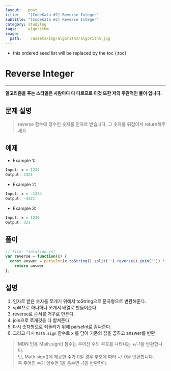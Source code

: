 ```yaml
---
layout:   post
title:    "[CodeKata #2] Reverse Integer"
subtitle: "[CodeKata #2] Reverse Integer"
category: studylog
tags:     algorithm
image:
  path:    /assets/img/algorithm/algorithm.jpg
---
```




<!--more-->
* this ordered seed list will be replaced by the toc
{:toc}  


# Reverse Integer  
---  
__알고리즘을 푸는 스타일은 사람마다 다 다르므로 이것 또한 저의 주관적인 풀이 입니다.__  

## 문제 설명  
>reverse 함수에 정수인 숫자를 인자로 받습니다. 그 숫자를 뒤집어서 return해주세요.  

## 예제  

* Example 1:
```js
Input: x = 1234
Output: 4321
```

* Example 2:
```js
Input: x = -1234
Output: -4321
```

* Example 3:
```js
Input: x = 1230
Output: 321
```  

## 풀이  

```js
// file: "solution.js"
var reverse = function(x) {
  const answer = parseInt(x.toString().split('').reverse().join('')) * Math.sign(x)
    return answer  
};
```  

## 설명  

1. 인자로 받은 숫자를 쪼개기 위해서 toString으로 문자형으로 변환해준다.  
2. split으로 하나하나 쪼개서 배열로 만들어준다.  
3. reverse로 순서를 거꾸로 만든다.  
4. join으로 쪼개것을 다 합쳐준다.  
5. 다시 숫자형으로 되돌리기 위해 parseInt로 감싸준다.  
6. 그리고 다시 `Math.sign` 함수로 x 를 담아 기존의 값을 곱하고 answer를 반환 

> MDN 인용
> Math.sign() 함수는 주어진 수의 부호를 나타내는 +/-1을 반환합니다.  
> 단, Math.sign()에 제공한 수가 0일 경우 부호에 따라 +/-0을 반환합니다.  
> 즉 주어진 수가 양수면 1을 음수면 -1을 반환한다.

